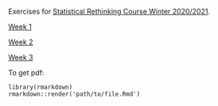 Exercises for [Statistical Rethinking Course Winter 2020/2021](https://github.com/rmcelreath/stat_rethinking_2020).

[Week 1](Alessandro_Gentilini_week_1.pdf)

[Week 2](Alessandro_Gentilini_week_2.pdf)

[Week 3](Alessandro_Gentilini_week_3.pdf)

To get pdf:

    library(rmarkdown)
    rmarkdown::render('path/to/file.Rmd')

